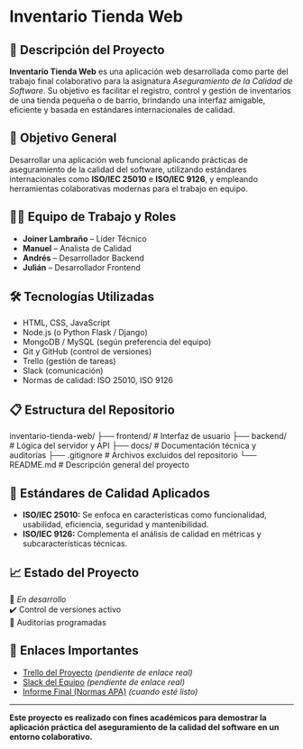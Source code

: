 # Inventario Tienda Web

## 🧾 Descripción del Proyecto

**Inventario Tienda Web** es una aplicación web desarrollada como parte del trabajo final colaborativo para la asignatura *Aseguramiento de la Calidad de Software*. Su objetivo es facilitar el registro, control y gestión de inventarios de una tienda pequeña o de barrio, brindando una interfaz amigable, eficiente y basada en estándares internacionales de calidad.

## 🎯 Objetivo General

Desarrollar una aplicación web funcional aplicando prácticas de aseguramiento de la calidad del software, utilizando estándares internacionales como **ISO/IEC 25010** e **ISO/IEC 9126**, y empleando herramientas colaborativas modernas para el trabajo en equipo.

## 🧑‍💻 Equipo de Trabajo y Roles

- **Joiner Lambraño** – Líder Técnico
- **Manuel** – Analista de Calidad
- **Andrés** – Desarrollador Backend
- **Julián** – Desarrollador Frontend

## 🛠️ Tecnologías Utilizadas

- HTML, CSS, JavaScript
- Node.js (o Python Flask / Django)
- MongoDB / MySQL (según preferencia del equipo)
- Git y GitHub (control de versiones)
- Trello (gestión de tareas)
- Slack (comunicación)
- Normas de calidad: ISO 25010, ISO 9126

## 📋 Estructura del Repositorio

inventario-tienda-web/
├── frontend/ # Interfaz de usuario
├── backend/ # Lógica del servidor y API
├── docs/ # Documentación técnica y auditorías
├── .gitignore # Archivos excluidos del repositorio
└── README.md # Descripción general del proyecto

## 📌 Estándares de Calidad Aplicados

- **ISO/IEC 25010:** Se enfoca en características como funcionalidad, usabilidad, eficiencia, seguridad y mantenibilidad.
- **ISO/IEC 9126:** Complementa el análisis de calidad en métricas y subcaracterísticas técnicas.

## 📈 Estado del Proyecto

🔧 *En desarrollo*  
✔️ Control de versiones activo  
📅 Auditorías programadas

## 📎 Enlaces Importantes

- [Trello del Proyecto](https://trello.com) *(pendiente de enlace real)*  
- [Slack del Equipo](https://slack.com) *(pendiente de enlace real)*  
- [Informe Final (Normas APA)](docs/informe.pdf) *(cuando esté listo)*  

---

**Este proyecto es realizado con fines académicos para demostrar la aplicación práctica del aseguramiento de la calidad del software en un entorno colaborativo.**
